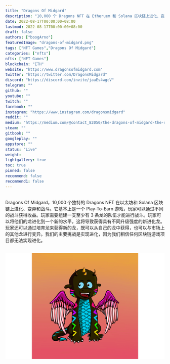 ```yaml
---
title: "Dragons Of Midgard"
description: "10,000 个 Dragons NFT 在 Etheruem 和 Solana 区块链上进化、变异和战斗。一款P2E游戏，玩家可以通过对战来赚取收益。"
date: 2022-08-17T00:00:00+08:00
lastmod: 2022-08-17T00:00:00+08:00
draft: false
authors: ["boogArno"]
featuredImage: "dragons-of-midgard.png"
tags: ["NFT Games","Dragons Of Midgard"]
categories: ["nfts"]
nfts: ["NFT Games"]
blockchain: "ETH"
website: "https://www.dragonsofmidgard.com"
twitter: "https://twitter.com/DragonsMidgard"
discord: "https://discord.com/invite/jaaEs4wgcV"
telegram: ""
github: ""
youtube: ""
twitch: ""
facebook: ""
instagram: "https://www.instagram.com/dragonsmidgard"
reddit: ""
medium: "https://medium.com/@contact_82050/the-dragons-of-midgard-the-road-to-becoming-a-dragon-master-using-ethereum-and-solana-8046d740405a"
steam: ""
gitbook: ""
googleplay: ""
appstore: ""
status: "Live"
weight: 
lightgallery: true
toc: true
pinned: false
recommend: false
recommend1: false
---
```


​				
​				Dragons Of Midgard，10,000 个独特的 Dragons NFT 在以太坊和 Solana 区块链上进化、变异和战斗。它基本上是一个 Play-To-Earn 游戏，玩家可以通过不同的战斗获得收益。玩家需要组建一支至少有 3 条龙的队伍才能进行战斗。玩家可以将他们的龙进化到一个新的水平，这将导致获得具有不同升级强度的新进化龙。玩家还可以通过培育龙来获得新的龙，既可以从自己的龙中获得，也可以与市场上的其他龙进行变异。我们的主要挑战是实现进化，因为我们相信任何区块链游戏项目都无法实现进化。
​						
​				

![dragonsofmidgard-dapp-games-ethereum-image1_a5572970ca5db216f92f0fb1a1129713](dragonsofmidgard-dapp-games-ethereum-image1_a5572970ca5db216f92f0fb1a1129713.png)
